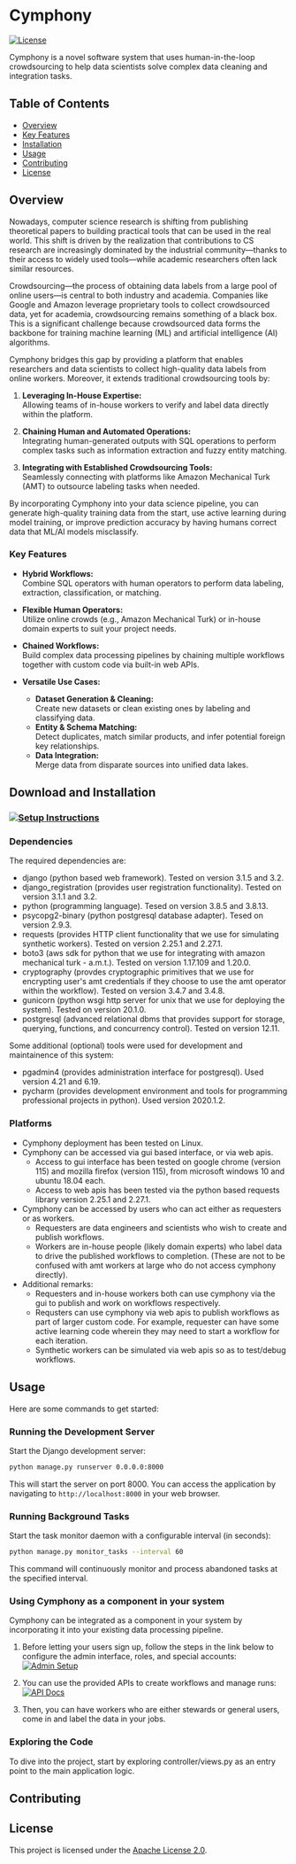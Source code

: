 # Cymphony

[//]: # (![Build Status]&#40;https://img.shields.io/badge/build-passing-brightgreen&#41;)

[![License](https://img.shields.io/badge/License-Apache%202.0-blue.svg)](https://www.apache.org/licenses/LICENSE-2.0)


Cymphony is a novel software system that uses human-in-the-loop crowdsourcing to help data scientists solve complex data cleaning and integration tasks.

## Table of Contents

- [Overview](#overview)
- [Key Features](#key-features)
- [Installation](#installation)
- [Usage](#usage)
- [Contributing](#contributing)
- [License](#license)

## Overview

Nowadays, computer science research is shifting from publishing theoretical papers to building practical tools that can be used in the real world. This shift is driven by the realization that contributions to CS research are increasingly dominated by the industrial community—thanks to their access to widely used tools—while academic researchers often lack similar resources.

Crowdsourcing—the process of obtaining data labels from a large pool of online users—is central to both industry and academia. Companies like Google and Amazon leverage proprietary tools to collect crowdsourced data, yet for academia, crowdsourcing remains something of a black box. This is a significant challenge because crowdsourced data forms the backbone for training machine learning (ML) and artificial intelligence (AI) algorithms.

Cymphony bridges this gap by providing a platform that enables researchers and data scientists to collect high-quality data labels from online workers. Moreover, it extends traditional crowdsourcing tools by:

1. **Leveraging In-House Expertise:**  
   Allowing teams of in-house workers to verify and label data directly within the platform.

2. **Chaining Human and Automated Operations:**  
   Integrating human-generated outputs with SQL operations to perform complex tasks such as information extraction and fuzzy entity matching.

3. **Integrating with Established Crowdsourcing Tools:**  
   Seamlessly connecting with platforms like Amazon Mechanical Turk (AMT) to outsource labeling tasks when needed.

By incorporating Cymphony into your data science pipeline, you can generate high-quality training data from the start, use active learning during model training, or improve prediction accuracy by having humans correct data that ML/AI models misclassify.

### Key Features

- **Hybrid Workflows:**  
  Combine SQL operators with human operators to perform data labeling, extraction, classification, or matching.

- **Flexible Human Operators:**  
  Utilize online crowds (e.g., Amazon Mechanical Turk) or in-house domain experts to suit your project needs.

- **Chained Workflows:**  
  Build complex data processing pipelines by chaining multiple workflows together with custom code via built-in web APIs.

- **Versatile Use Cases:**  
  - **Dataset Generation & Cleaning:**  
    Create new datasets or clean existing ones by labeling and classifying data.
  - **Entity & Schema Matching:**  
    Detect duplicates, match similar products, and infer potential foreign key relationships.
  - **Data Integration:**  
    Merge data from disparate sources into unified data lakes.

## Download and Installation

### [![Setup Instructions](https://img.shields.io/badge/Setup-Instructions-blue)](./setup_instructions.md)

### Dependencies

The required dependencies are:
* django (python based web framework). Tested on version 3.1.5 and 3.2.
* django_registration (provides user registration functionality). Tested on version 3.1.1 and 3.2.
* python (programming language). Tesed on version 3.8.5 and 3.8.13.
* psycopg2-binary (python postgresql database adapter). Tesed on version 2.9.3.
* requests (provides HTTP client functionality that we use for simulating synthetic workers). Tested on version 2.25.1 and 2.27.1.
* boto3 (aws sdk for python that we use for integrating with amazon mechanical turk - a.m.t.). Tested on version 1.17.109 and 1.20.0.
* cryptography (provdes cryptographic primitives that we use for encrypting user's amt credentials if they choose to use the amt operator within the workflow). Tested on version 3.4.7 and 3.4.8.
* gunicorn (python wsgi http server for unix that we use for deploying the system). Tested on version 20.1.0.
* postgresql (advanced relational dbms that provides support for storage, querying, functions, and concurrency control). Tested on version 12.11.

Some additional (optional) tools were used for development and maintainence of this system:
* pgadmin4 (provides administration interface for postgresql). Used version 4.21 and 6.19.
* pycharm (provides development environment and tools for programming professional projects in python). Used version 2020.1.2.

### Platforms
* Cymphony deployment has been tested on Linux.
* Cymphony can be accessed via gui based interface, or via web apis.
  - Access to gui interface has been tested on google chrome (version 115) and mozilla firefox (version 115), from microsoft windows 10 and ubuntu 18.04 each.
  - Access to web apis has been tested via the python based requests library version 2.25.1 and 2.27.1.
* Cymphony can be accessed by users who can act either as requesters or as workers.
  - Requesters are data engineers and scientists who wish to create and publish workflows.
  - Workers are in-house people (likely domain experts) who label data to drive the published workflows to completion. (These are not to be confused with amt workers at large who do not access cymphony directly).
* Additional remarks:
  - Requesters and in-house workers both can use cymphony via the gui to publish and work on workflows respectively.
  - Requsters can use cymphony via web apis to publish workflows as part of larger custom code. For example, requester can have some active learning code wherein they may need to start a workflow for each iteration.
  - Synthetic workers can be simulated via web apis so as to test/debug workflows.

## Usage

Here are some commands to get started:

### Running the Development Server

Start the Django development server:

```bash
python manage.py runserver 0.0.0.0:8000
 ```
This will start the server on port 8000. You can access the application by navigating to `http://localhost:8000` in your web browser.

### Running Background Tasks

Start the task monitor daemon with a configurable interval (in seconds):
```bash
python manage.py monitor_tasks --interval 60
```
This command will continuously monitor and process abandoned tasks at the specified interval.

### Using Cymphony as a component in your system
Cymphony can be integrated as a component in your system by incorporating it into your existing data processing pipeline. 

1. Before letting your users sign up, follow the steps in the link below to configure the admin interface, roles, and special accounts:  
[![Admin Setup](https://img.shields.io/badge/Admin-Setup-red)](./admin_setup.md)

2. You can use the provided APIs to create workflows and manage runs:  
[![API Docs](https://img.shields.io/badge/API-Docs-blue)](./api-docs/api-endpoints.md)

3. Then, you can have workers who are either stewards or general users, come in and label the data in your jobs.

### Exploring the Code
To dive into the project, start by exploring controller/views.py as an entry point to the main application logic.

## Contributing

## License

This project is licensed under the [Apache License 2.0](https://www.apache.org/licenses/LICENSE-2.0).
